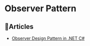 # Observer Pattern

## 📕Articles
- [Observer Design Pattern in .NET C#](https://levelup.gitconnected.com/observer-design-pattern-in-net-c-55633462f18e)